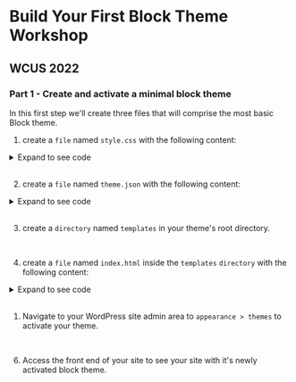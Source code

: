 # Build Your First Block Theme Workshop
## WCUS 2022

### Part 1 - Create and activate a minimal block theme
In this first step we'll create three files that will comprise the most basic Block theme.

1. create a `file` named `style.css` with the following content:

<details>
    <summary>Expand to see code</summary>

```css
/* 
    Theme Name: My First Block Theme
*/
```
</details>
<br>

2. create a `file` named `theme.json` with the following content:

<details>
    <summary>Expand to see code</summary>

```json
{
    "$schema": "https://schemas.wp.org/wp/6.0/theme.json",
    "version": 2
}
```
</details>
<br>

3.  create a `directory` named `templates` in your theme's root directory.
<br>

4.  create a `file` named `index.html` inside the `templates` `directory` with the following content:

<details>
    <summary>Expand to see code</summary>

```html
<!-- wp:site-title /-->
<!-- wp:site-tagline /-->
<!-- wp:navigation /-->

<!-- wp:query { "queryId":0 } -->
<div class="wp-block-query">
    <!-- wp:post-template -->
        <!-- wp:post-title /-->
        <!-- wp:post-content /-->
    <!-- /wp:post-template -->
    
    <!-- wp:query-pagination -->
        <!-- wp:query-pagination-numbers /-->
    <!-- /wp:query-pagination -->
</div>
<!-- /wp:query -->

<!-- wp:paragraph -->
<p>Proudly powered by WordPress</p>
<!-- /wp:paragraph -->
```
</details>
<br>

1. Navigate to your WordPress site admin area to `appearance > themes` to activate your theme.
<br>

6. Access the front end of your site to see your site with it's newly activated block theme.